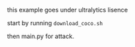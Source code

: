 this example goes under ultralytics lisence

start by running `download_coco.sh`

then main.py for attack.